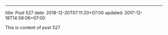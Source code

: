 ---
title: Post 527
date: 2018-12-20T07:11:20+07:00
updated: 2017-12-18T14:59:06+07:00

This is content of post 527